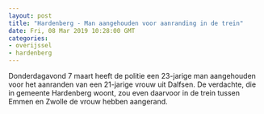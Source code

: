 ```yaml
---
layout: post
title: "Hardenberg - Man aangehouden voor aanranding in de trein"
date: Fri, 08 Mar 2019 10:28:00 GMT
categories: 
- overijssel 
- hardenberg 
---
```


Donderdagavond 7 maart heeft de politie een 23-jarige man aangehouden voor het aanranden van een 21-jarige vrouw uit Dalfsen. De verdachte, die in gemeente Hardenberg woont, zou even daarvoor in de trein tussen Emmen en Zwolle de vrouw hebben aangerand.
